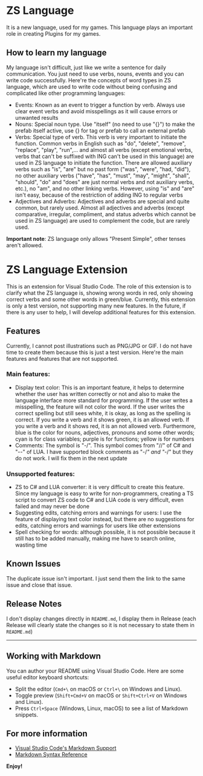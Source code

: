# ZS Language

It is a new language, used for my games. This language plays an important role in creating Plugins for my games.

## How to learn my language

My language isn't difficult, just like we write a sentence for daily communication. You just need to use verbs, nouns, events and you can write code successfully. Here're the concepts of word types in ZS language, which are used to write code without being confusing and complicated like other programming languages:

- Events: Known as an event to trigger a function by verb. Always use clear event verbs and avoid misspellings as it will cause errors or unwanted results  
- Nouns: Special noun type. Use "itself" (no need to use "{}") to make the prefab itself active, use {} for tag or prefab to call an external prefab  
- Verbs: Special type of verb. This verb is very important to initiate the function. Common verbs in English such as "do", "delete", "remove", "replace", "play", "run",... and almost all verbs (except emotional verbs, verbs that can't be suffixed with ING can't be used in this language) are used in ZS language to initiate the function. There are allowed auxiliary verbs such as "is", "are" but no past form ("was", "were", "had, "did"), no other auxiliary verbs ("have", "has", "must", "may", "might", "shall", "should", "do" and "does" are just normal verbs and not auxiliary verbs, etc.), no "am", and no other linking verbs. However, using "is" and "are" isn't easy, because of the restriction of adding ING to regular verbs
- Adjectives and Adverbs: Adjectives and adverbs are special and quite common, but rarely used. Almost all adjectives and adverbs (except comparative, irregular, compliment, and status adverbs which cannot be used in ZS language) are used to complement the code, but are rarely used.  

**Important note**: ZS language only allows "Present Simple", other tenses aren't allowed.

# ZS Language Extension

This is an extension for Visual Studio Code. The role of this extension is to clarify what the ZS language is, showing wrong words in red, only showing correct verbs and some other words in green/blue. Currently, this extension is only a test version, not supporting many new features. In the future, if there is any user to help, I will develop additional features for this extension.

## Features

Currently, I cannot post illustrations such as PNG/JPG or GIF. I do not have time to create them because this is just a test version. Here're the main features and features that are not supported.
### Main features:
- Display text color: This is an important feature, it helps to determine whether the user has written correctly or not and also to make the language interface more standard for programming. If the user writes a misspelling, the feature will not color the word. If the user writes the correct spelling but still sees white, it is okay, as long as the spelling is correct. If you write a verb and it shows green, it is an allowed verb. If you write a verb and it shows red, it is an not allowed verb. Furthermore, blue is the color for nouns, adjectives, pronouns and some other words; cyan is for class variables; purple is for functions; yellow is for numbers
- Comments: The symbol is "-/". This symbol comes from "//" of C# and "--" of LUA. I have supported block comments as "-/*" and "*-/" but they do not work. I will fix them in the next update
### Unsupported features:
- ZS to C# and LUA converter: it is very difficult to create this feature. Since my language is easy to write for non-programmers, creating a TS script to convert ZS code to C# and LUA code is very difficult, even failed and may never be done
- Suggesting edits, catching errors and warnings for users: I use the feature of displaying text color instead, but there are no suggestions for edits, catching errors and warnings for users like other extensions
- Spell checking for words: although possible, it is not possible because it still has to be added manually, making me have to search online, wasting time

## Known Issues

The duplicate issue isn't important. I just send them the link to the same issue and close that issue.

## Release Notes

I don't display changes directly in `README.md`, I display them in Release (each Release will clearly state the changes so it is not necessary to state them in `README.md`)

---

## Working with Markdown

You can author your README using Visual Studio Code. Here are some useful editor keyboard shortcuts:

* Split the editor (`Cmd+\` on macOS or `Ctrl+\` on Windows and Linux).
* Toggle preview (`Shift+Cmd+V` on macOS or `Shift+Ctrl+V` on Windows and Linux).
* Press `Ctrl+Space` (Windows, Linux, macOS) to see a list of Markdown snippets.

## For more information

* [Visual Studio Code's Markdown Support](http://code.visualstudio.com/docs/languages/markdown)
* [Markdown Syntax Reference](https://help.github.com/articles/markdown-basics/)

**Enjoy!**
